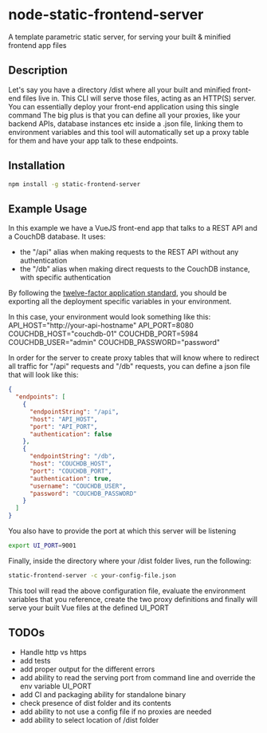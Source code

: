 # node-static-frontend-server

A template parametric static server, for serving your built &amp; minified frontend app files

## Description

Let's say you have a directory /dist where all your built and minified front-end files live in.
This CLI will serve those files, acting as an HTTP(S) server. You can essentially deploy your
front-end application using this single command
The big plus is that you can define all your proxies, like your backend APIs, database instances etc
inside a .json file, linking them to environment variables and this tool will automatically set up
a proxy table for them and have your app talk to these endpoints.

## Installation

```bash
npm install -g static-frontend-server
```

## Example Usage

In this example we have a VueJS front-end app that talks to a REST API and a CouchDB database.
It uses:

- the "/api" alias when making requests to the REST API without any authentication
- the "/db" alias when making direct requests to the CouchDB instance, with specific authentication

By following the [twelve-factor application standard](https://12factor.net/config),
you should be exporting all the deployment specific variables in your environment.

In this case, your environment would look something like this:
API_HOST="http://your-api-hostname"
API_PORT=8080
COUCHDB_HOST="couchdb-01"
COUCHDB_PORT=5984
COUCHDB_USER="admin"
COUCHDB_PASSWORD="password"

In order for the server to create proxy tables that will know where to redirect all traffic for
"/api" requests and "/db" requests, you can define a json file that will look like this:

```json
{
  "endpoints": [
    {
      "endpointString": "/api",
      "host": "API_HOST",
      "port": "API_PORT",
      "authentication": false
    },
    {
      "endpointString": "/db",
      "host": "COUCHDB_HOST",
      "port": "COUCHDB_PORT",
      "authentication": true,
      "username": "COUCHDB_USER",
      "password": "COUCHDB_PASSWORD"
    }
  ]
}
```

You also have to provide the port at which this server will be listening

```bash
export UI_PORT=9001
```

Finally, inside the directory where your /dist folder lives, run the following:

```bash
static-frontend-server -c your-config-file.json
```

This tool will read the above configuration file,
evaluate the environment variables that you reference,
create the two proxy definitions
and finally will serve your built Vue files at the defined UI_PORT

## TODOs

- Handle http vs https
- add tests
- add proper output for the different errors
- add ability to read the serving port from command line and override the env variable UI_PORT
- add CI and packaging ability for standalone binary
- check presence of dist folder and its contents
- add ability to not use a config file if no proxies are needed
- add ability to select location of /dist folder
